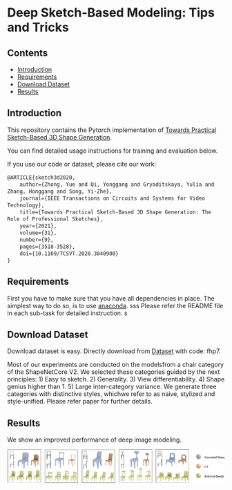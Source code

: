 # Deep Sketch-Based Modeling: Tips and Tricks 

## Contents

- [Introduction](#Introduction)
- [Requirements](#Requirements)
- [Download Dataset](#Download-Dataset)
- [Results](#Results)

## Introduction

This repository contains the Pytorch implementation of [Towards Practical Sketch-Based 3D Shape Generation](https://ieeexplore.ieee.org/document/9272370). 

You can find detailed usage instructions for training and evaluation below.

 If you use our code or dataset, please cite our work:

    @ARTICLE{sketch3d2020,
        author={Zhong, Yue and Qi, Yonggang and Gryaditskaya, Yulia and Zhang, Honggang and Song, Yi-Zhe},
        journal={IEEE Transactions on Circuits and Systems for Video Technology}, 
        title={Towards Practical Sketch-Based 3D Shape Generation: The Role of Professional Sketches}, 
        year={2021},
        volume={31},
        number={9},
        pages={3518-3528},
        doi={10.1109/TCSVT.2020.3040900}
    }

## Requirements

First you have to make sure that you have all dependencies in place.
The simplest way to do so, is to use [anaconda](https://www.anaconda.com/). 
sss
Please refer the README file in each sub-task for detailed instruction.
s
## Download Dataset

Download dataset is easy. Directly download from [Dataset](https://pan.baidu.com/s/1wpf6Tc7h55TN6bdUYXQsPQ) with code: fhp7.

Most of our experiments are conducted on the modelsfrom a chair category of the ShapeNetCore V2. We selected these categories guided by the next principles: 1) Easy to sketch. 2) Generality. 3) View differentiability. 4) Shape genius higher than 1. 5) Large inter-category variance. We generate three categories with distinctive styles, whichwe refer to as naive, stylized and style-unified. Please refer paper for further details.


## Results

We show an improved performance of deep image modeling.

<img src="img/img.png" width="1400">

